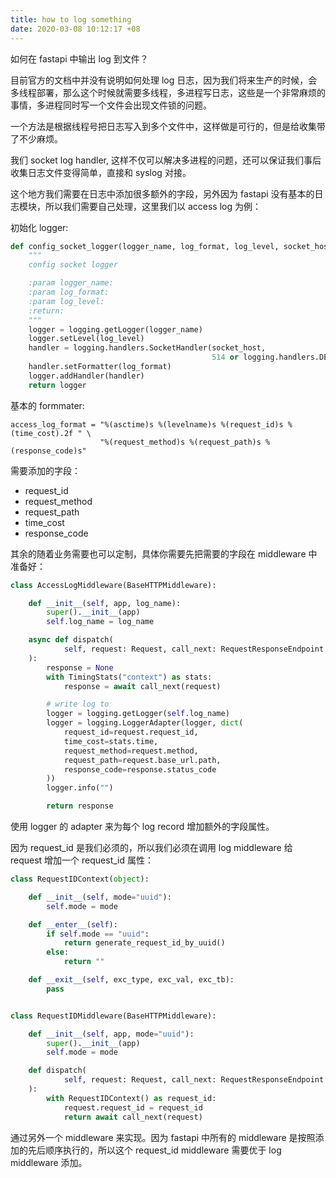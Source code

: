```yaml
---
title: how to log something
date: 2020-03-08 10:12:17 +08
---
```



如何在 fastapi 中输出 log 到文件？

目前官方的文档中并没有说明如何处理 log 日志，因为我们将来生产的时候，会多线程部署，那么这个时候就需要多线程，多进程写日志，这些是一个非常麻烦的事情，多进程同时写一个文件会出现文件锁的问题。

一个方法是根据线程号把日志写入到多个文件中，这样做是可行的，但是给收集带了不少麻烦。

我们 socket log handler, 这样不仅可以解决多进程的问题，还可以保证我们事后收集日志文件变得简单，直接和 syslog 对接。

这个地方我们需要在日志中添加很多额外的字段，另外因为 fastapi 没有基本的日志模块，所以我们需要自己处理，这里我们以 access log 为例：

初始化 logger:

```python
def config_socket_logger(logger_name, log_format, log_level, socket_host="127.0.0.1", socket_port=514):
    """
    config socket logger

    :param logger_name:
    :param log_format:
    :param log_level:
    :return:
    """
    logger = logging.getLogger(logger_name)
    logger.setLevel(log_level)
    handler = logging.handlers.SocketHandler(socket_host,
                                             514 or logging.handlers.DEFAULT_TCP_LOGGING_PORT)
    handler.setFormatter(log_format)
    logger.addHandler(handler)
    return logger
```

基本的 formmater:
```shell
access_log_format = "%(asctime)s %(levelname)s %(request_id)s %(time_cost).2f " \
                    "%(request_method)s %(request_path)s %(response_code)s"
```

需要添加的字段：

- request_id
- request_method
- request_path
- time_cost
- response_code

其余的随着业务需要也可以定制，具体你需要先把需要的字段在 middleware 中准备好：

```python
class AccessLogMiddleware(BaseHTTPMiddleware):

    def __init__(self, app, log_name):
        super().__init__(app)
        self.log_name = log_name

    async def dispatch(
            self, request: Request, call_next: RequestResponseEndpoint
    ):
        response = None
        with TimingStats("context") as stats:
            response = await call_next(request)

        # write log to
        logger = logging.getLogger(self.log_name)
        logger = logging.LoggerAdapter(logger, dict(
            request_id=request.request_id,
            time_cost=stats.time,
            request_method=request.method,
            request_path=request.base_url.path,
            response_code=response.status_code
        ))
        logger.info("")

        return response
```

使用 logger 的 adapter 来为每个 log record 增加额外的字段属性。

因为 request_id 是我们必须的，所以我们必须在调用 log middleware 给 request 增加一个 request_id 属性：

```python
class RequestIDContext(object):

    def __init__(self, mode="uuid"):
        self.mode = mode

    def __enter__(self):
        if self.mode == "uuid":
            return generate_request_id_by_uuid()
        else:
            return ""

    def __exit__(self, exc_type, exc_val, exc_tb):
        pass


class RequestIDMiddleware(BaseHTTPMiddleware):

    def __init__(self, app, mode="uuid"):
        super().__init__(app)
        self.mode = mode

    def dispatch(
            self, request: Request, call_next: RequestResponseEndpoint
    ):
        with RequestIDContext() as request_id:
            request.request_id = request_id
            return await call_next(request)
```

通过另外一个 middleware 来实现。因为 fastapi 中所有的 middleware 是按照添加的先后顺序执行的，所以这个 request_id middleware 需要优于 log middleware 添加。